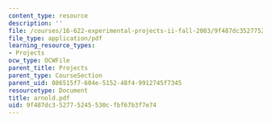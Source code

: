 ```yaml
---
content_type: resource
description: ''
file: /courses/16-622-experimental-projects-ii-fall-2003/9f487dc352775245530cfbf67b3f7e74_arnold.pdf
file_type: application/pdf
learning_resource_types:
- Projects
ocw_type: OCWFile
parent_title: Projects
parent_type: CourseSection
parent_uid: 086515f7-604e-5152-48f4-9912745f7345
resourcetype: Document
title: arnold.pdf
uid: 9f487dc3-5277-5245-530c-fbf67b3f7e74
---
```

